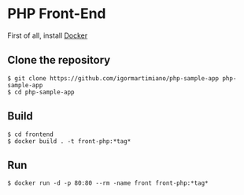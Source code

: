 # PHP Front-End

First of all, install [Docker](https://www.docker.com/)

## Clone the repository
```
$ git clone https://github.com/igormartimiano/php-sample-app php-sample-app
$ cd php-sample-app
```

## Build
```
$ cd frontend
$ docker build . -t front-php:*tag*
```

## Run
```
$ docker run -d -p 80:80 --rm -name front front-php:*tag*
```
